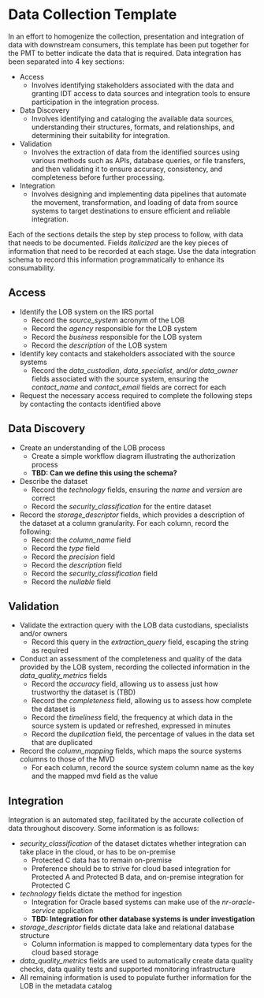 # Data Collection Template

In an effort to homogenize the collection, presentation and integration of data with downstream consumers, this template has been put together for the PMT to better indicate the data that is required. Data integration has been separated into 4 key sections:

- Access
  - Involves identifying stakeholders associated with the data and granting IDT access to data sources and integration tools to ensure participation in the integration process.
- Data Discovery
  - Involves identifying and cataloging the available data sources, understanding their structures, formats, and relationships, and determining their suitability for integration.
- Validation
  - Involves the extraction of data from the identified sources using various methods such as APIs, database queries, or file transfers, and then validating it to ensure accuracy, consistency, and completeness before further processing.
- Integration
  - Involves designing and implementing data pipelines that automate the movement, transformation, and loading of data from source systems to target destinations to ensure efficient and reliable integration.

Each of the sections details the step by step process to follow, with data that needs to be documented. Fields _italicized_ are the key pieces of information that need to be recorded at each stage. Use the data integration schema to record this information programmatically to enhance its consumability.

## Access

- Identify the LOB system on the IRS portal
  - Record the _source_system_ acronym of the LOB
  - Record the _agency_ responsible for the LOB system
  - Record the _business_ responsible for the LOB system
  - Record the _description_ of the LOB system
- Identify key contacts and stakeholders associated with the source systems
  - Record the _data_custodian_, _data_specialist_, and/or _data_owner_ fields associated with the source system, ensuring the _contact_name_ and _contact_email_ fields are correct for each
- Request the necessary access required to complete the following steps by contacting the contacts identified above

## Data Discovery

- Create an understanding of the LOB process
  - Create a simple workflow diagram illustrating the authorization process
  - **TBD: Can we define this using the schema?**
- Describe the dataset
  - Record the _technology_ fields, ensuring the _name_ and _version_ are correct
  - Record the _security_classification_ for the entire dataset
- Record the _storage_descriptor_ fields, which provides a description of the dataset at a column granularity. For each column, record the following:
  - Record the _column_name_ field
  - Record the _type_ field
  - Record the _precision_ field
  - Record the _description_ field
  - Record the _security_classification_ field
  - Record the _nullable_ field

## Validation

- Validate the extraction query with the LOB data custodians, specialists and/or owners
  - Record this query in the _extraction_query_ field, escaping the string as required
- Conduct an assessment of the completeness and quality of the data provided by the LOB system, recording the collected information in the _data_quality_metrics_ fields
  - Record the _accuracy_ field, allowing us to assess just how trustworthy the dataset is (TBD)
  - Record the _completeness_ field, allowing us to assess how complete the dataset is
  - Record the _timeliness_ field, the frequency at which data in the source system is updated or refreshed, expressed in minutes
  - Record the _duplication_ field, the percentage of values in the data set that are duplicated
- Record the _column_mapping_ fields, which maps the source systems columns to those of the MVD
  - For each column, record the source system column name as the key and the mapped mvd field as the value

## Integration

Integration is an automated step, facilitated by the accurate collection of data throughout discovery. Some information is as follows:

- _security_classification_ of the dataset dictates whether integration can take place in the cloud, or has to be on-premise
  - Protected C data has to remain on-premise
  - Preference should be to strive for cloud based integration for Protected A and Protected B data, and on-premise integration for Protected C
- _technology_ fields dictate the method for ingestion
  - Integration for Oracle based systems can make use of the _nr-oracle-service_ application
  - **TBD: Integration for other database systems is under investigation**
- _storage_descriptor_ fields dictate data lake and relational database structure
  - Column information is mapped to complementary data types for the cloud based storage
- _data_quality_metrics_ fields are used to automatically create data quality checks, data quality tests and supported monitoring infrastructure
- All remaining information is used to populate further information for the LOB in the metadata catalog